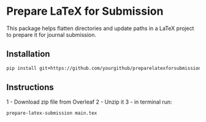 # Prepare LaTeX for Submission

This package helps flatten directories and update paths in a LaTeX project to prepare it for journal submission.

## Installation

```bash
pip install git+https://github.com/yourgithub/preparelatexforsubmission.git
```

## Instructions
1 - Download zip file from Overleaf
2 - Unzip it
3 - in terminal run:

```bash
prepare-latex-submission main.tex
```


